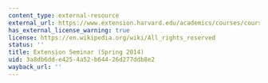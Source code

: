 ```yaml
---
content_type: external-resource
external_url: https://www.extension.harvard.edu/academics/courses/course-catalog
has_external_license_warning: true
license: https://en.wikipedia.org/wiki/All_rights_reserved
status: ''
title: Extension Seminar (Spring 2014)
uid: 3a8db6dd-e425-4a52-b644-26d277ddb8e2
wayback_url: ''
---
```

